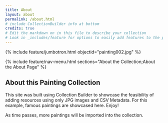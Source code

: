 ```yaml
---
title: About
layout: about
permalink: /about.html
# include CollectionBuilder info at bottom
credits: true
# Edit the markdown on in this file to describe your collection
# Look in _includes/feature for options to easily add features to the page
---
```


{% include feature/jumbotron.html objectid="painting002.jpg" %}

{% include feature/nav-menu.html sections="About the Collection;About the About Page" %}

## About this Painting Collection

This site was built using Collection Builder to showcase the feasibility of adding resources using only JPG images and CSV Metadata. For this example, famous paintings are showcased here. Enjoy!

As time passes, more paintings will be imported into the collection.
